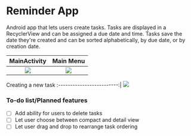 # Reminder App
Android app that lets users create tasks. Tasks are displayed in a RecyclerView and can be assigned a due date and time. Tasks save the date they're created and can be sorted alphabetically, by due date, or by creation date.



MainActivity             |  Main Menu
:-------------------------:|:-------------------------:
![](https://s10.postimg.org/lm86gg5nd/Main_Activity.png)  |  ![](https://s10.postimg.org/c1ojtk8ll/Main_Menu.png)


Creating a new task
:-------------------------:|
![](https://s10.postimg.org/ifdmwt5rt/Create_Activity.png)

### To-do list/Planned features

- [ ] Add ability for users to delete tasks
- [ ] Let user choose between compact and detail view
- [ ] Let user drag and drop to rearrange task ordering
